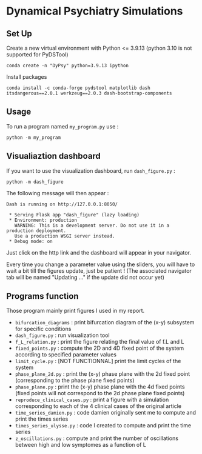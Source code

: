 # Dynamical Psychiatry Simulations

## Set Up

Create a new virtual environment with Python <= 3.9.13 (python 3.10 is not supported for PyDSTool)

```
conda create -n "DyPsy" python=3.9.13 ipython
```

Install packages

```
conda install -c conda-forge pydstool matplotlib dash itsdangerous==2.0.1 werkzeug==2.0.3 dash-bootstrap-components
```

## Usage

To run a program named `my_program.py` use :

```
python -m my_program
```

## Visualiaztion dashboard

If you want to use the visualization dashboard, run `dash_figure.py` :

```
python -m dash_figure
```

The following message will then appear :

```
Dash is running on http://127.0.0.1:8050/

 * Serving Flask app "dash_figure" (lazy loading)
 * Environment: production
   WARNING: This is a development server. Do not use it in a production deployment.
   Use a production WSGI server instead.
 * Debug mode: on
```

Just click on the http link and the dashboard will appear in your navigator.

Every time you change a parameter value using the sliders, you will have to wait a bit till the figures update, just be patient !
(The associated navigator tab will be named "Updating ..." if the update did not occur yet)

## Programs function

Those program mainly print figures I used in my report.

* `bifurcation_diagrams` : print bifurcation diagram of the (x-y) subsystem for specific conditions
* `dash_figure.py` : run visualization tool
* `f_L_relation.py` : print the figure relating the final value of f.L and L
* `fixed_points.py` : compute the 2D and 4D fixed point of the system according to specified parameter values
* `limit_cycle.py` : [NOT FUNCTIONNAL] print the limit cycles of the system
* `phase_plane_2d.py` : print the (x-y) phase plane with the 2d fixed point (corresponding to the phase plane fixed points)
* `phase_plane.py` : print the (x-y) phase plane with the 4d fixed points (fixed points will not correspond to the 2d phase plane fixed points)
* `reproduce_clinical_cases.py` : print a figure with a simulation corresponding to each of the 4 clinical cases of the original article
* `time_series_damien.py` : code damien originally sent me to compute and print the times series
* `times_series_ulysse.py` : code I created to compute and print the time series
* `z_oscillations.py` : compute and print the number of oscillations between high and low symptomes as a function of L
